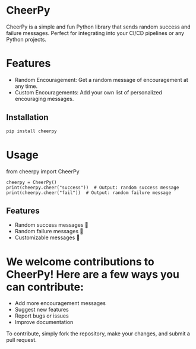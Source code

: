 # CheerPy

CheerPy is a simple and fun Python library that sends random success and failure messages. Perfect for integrating into your CI/CD pipelines or any Python projects.

# Features
* Random Encouragement: Get a random message of encouragement at any time.
* Custom Encouragements: Add your own list of personalized encouraging messages.

## Installation

```bash
pip install cheerpy
```


# Usage

from cheerpy import CheerPy
```
cheerpy = CheerPy()
print(cheerpy.cheer("success"))  # Output: random success message
print(cheerpy.cheer("fail"))  # Output: random failure message
```

## Features
* Random success messages 🎉
* Random failure messages 💪
* Customizable messages 🚀

# We welcome contributions to CheerPy! Here are a few ways you can contribute:

- Add more encouragement messages
- Suggest new features
- Report bugs or issues
- Improve documentation
  
To contribute, simply fork the repository, make your changes, and submit a pull request.
